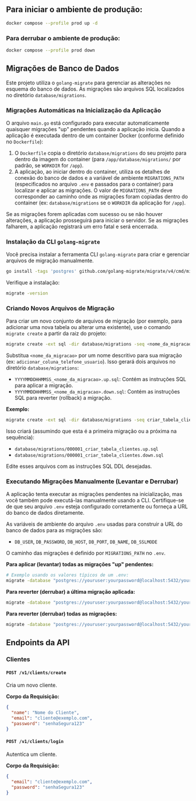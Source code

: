 ## Para iniciar o ambiente de produção:
```bash
docker compose --profile prod up -d
```

### Para derrubar o ambiente de produção:
```bash
docker compose --profile prod down
```

## Migrações de Banco de Dados

Este projeto utiliza o `golang-migrate` para gerenciar as alterações no esquema do banco de dados. As migrações são arquivos SQL localizados no diretório `database/migrations`.

### Migrações Automáticas na Inicialização da Aplicação

O arquivo `main.go` está configurado para executar automaticamente quaisquer migrações "up" pendentes quando a aplicação inicia.
Quando a aplicação é executada dentro de um container Docker (conforme definido no `Dockerfile`):
1.  O `Dockerfile` copia o diretório `database/migrations` do seu projeto para dentro da imagem do container (para `/app/database/migrations/` por padrão, se `WORKDIR` for `/app`).
2.  A aplicação, ao iniciar dentro do container, utiliza os detalhes de conexão do banco de dados e a variável de ambiente `MIGRATIONS_PATH` (especificados no arquivo `.env` e passados para o container) para localizar e aplicar as migrações. O valor de `MIGRATIONS_PATH` deve corresponder ao caminho onde as migrações foram copiadas dentro do container (ex: `database/migrations` se o `WORKDIR` da aplicação for `/app`).

Se as migrações forem aplicadas com sucesso ou se não houver alterações, a aplicação prosseguirá para iniciar o servidor. Se as migrações falharem, a aplicação registrará um erro fatal e será encerrada.


### Instalação da CLI `golang-migrate`

Você precisa instalar a ferramenta CLI `golang-migrate` para criar e gerenciar arquivos de migração manualmente.

```bash
go install -tags 'postgres' github.com/golang-migrate/migrate/v4/cmd/migrate@latest
```

Verifique a instalação:
```bash
migrate -version
```

### Criando Novos Arquivos de Migração

Para criar um novo conjunto de arquivos de migração (por exemplo, para adicionar uma nova tabela ou alterar uma existente), use o comando `migrate create` a partir da raiz do projeto:

```bash
migrate create -ext sql -dir database/migrations -seq <nome_da_migracao>
```

Substitua `<nome_da_migracao>` por um nome descritivo para sua migração (ex: `adicionar_coluna_telefone_usuario`). Isso gerará dois arquivos no diretório `database/migrations`:

*   `YYYYMMDDHHMMSS_<nome_da_migracao>.up.sql`: Contém as instruções SQL para aplicar a migração.
*   `YYYYMMDDHHMMSS_<nome_da_migracao>.down.sql`: Contém as instruções SQL para reverter (rollback) a migração.

**Exemplo:**
```bash
migrate create -ext sql -dir database/migrations -seq criar_tabela_clientes
```
Isso criará (assumindo que esta é a primeira migração ou a próxima na sequência):
*   `database/migrations/000001_criar_tabela_clientes.up.sql`
*   `database/migrations/000001_criar_tabela_clientes.down.sql`

Edite esses arquivos com as instruções SQL DDL desejadas.

### Executando Migrações Manualmente (Levantar e Derrubar)

A aplicação tenta executar as migrações pendentes na inicialização, mas você também pode executá-las manualmente usando a CLI. Certifique-se de que seu arquivo `.env` esteja configurado corretamente ou forneça a URL do banco de dados diretamente.

As variáveis de ambiente do arquivo `.env` usadas para construir a URL do banco de dados para as migrações são:
*   `DB_USER`, `DB_PASSWORD`, `DB_HOST`, `DB_PORT`, `DB_NAME`, `DB_SSLMODE`

O caminho das migrações é definido por `MIGRATIONS_PATH` no `.env`.

**Para aplicar (levantar) todas as migrações "up" pendentes:**
```bash
# Exemplo usando os valores típicos de um .env:
migrate -database "postgres://youruser:yourpassword@localhost:5432/yourdbname?sslmode=disable" -path database/migrations up
```

**Para reverter (derrubar) a última migração aplicada:**
```bash
migrate -database "postgres://youruser:yourpassword@localhost:5432/yourdbname?sslmode=disable" -path database/migrations down 1
```

**Para reverter (derrubar) todas as migrações:**
```bash
migrate -database "postgres://youruser:yourpassword@localhost:5432/yourdbname?sslmode=disable" -path database/migrations down -all
```

## Endpoints da API

### Clientes

#### `POST /v1/clients/create`

Cria um novo cliente.

**Corpo da Requisição:**
```json
{
  "name": "Nome do Cliente",
  "email": "cliente@exemplo.com",
  "password": "senhaSegura123"
}
```

#### `POST /v1/clients/login`

Autentica um cliente.

**Corpo da Requisição:**
```json
{
  "email": "cliente@exemplo.com",
  "password": "senhaSegura123"
}
```
